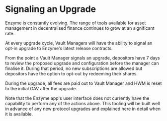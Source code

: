 # Signaling an Upgrade

Enzyme is constantly evolving. The range of tools available for asset management in decentralised finance continues to grow at an significant rate.

At every upgrade cycle, Vault Managers will have the ability to signal an opt-in upgrade to Enzyme's latest release contracts.

From the point a Vault Manager signals an upgrade, depositors have 7 days to review the proposed upgrade and configuration before the manager can finalise it. During that period, no new subscriptions are allowed but depositors have the option to opt-out by redeeming their shares.

During the upgrade, all fees are paid out to Vault Manager and HWM is reset to the initial GAV after the upgrade.

Note that the Enzyme app's user interface does not currently have the capability to perform any of the actions above. This tooling will be built well in advance of any new protocol upgrades and explained here in detail when it is available.



